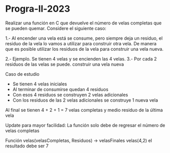 # Progra-ll-2023

Realizar una función en C que devuelve el número de velas completas que se pueden quemar. Considere el siguiente caso:

1.- Al encender una vela está se consume, pero siempre deja un residuo, el residuo de la vela lo vamos a utilizar para construir otra vela. De manera que es posible utilizar los residuos de la vela para construir una vela nueva.

2.- Ejemplo. Se tienen 4 velas y se encienden las 4 velas.
3.- Por cada 2 residuos de las velas se puede. construir una vela nueva

Caso de estudio

- Se tienen 4 velas iniciales
- Al terminar de consumirse quedan 4 residuos
- Con esos 4 residuos se construyen 2 velas adicionales
- Con los residuos de las 2 velas adicionales se construye 1 nueva vela

Al final se tienen 4 + 2  + 1 = 7 velas completas y medio residuo de la última vela

Update para mayor facilidad: La función solo debe de regresar el número de velas completas

Función velas(velasCompletas, Residuos) -> velasFinales
velas(4,2) el resultado debe ser 7

